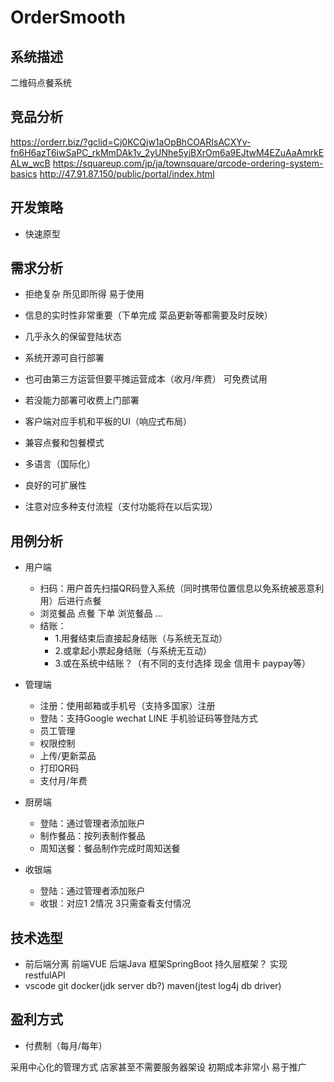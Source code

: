 # OrderSmooth

## 系统描述
二维码点餐系统

## 竞品分析
https://orderr.biz/?gclid=Cj0KCQjw1aOpBhCOARIsACXYv-fn6H6azT6iwSaPC_rkMmDAk1v_2yUNhe5yjBXrOm6a9EJtwM4EZuAaAmrkEALw_wcB
https://squareup.com/jp/ja/townsquare/qrcode-ordering-system-basics
http://47.91.87.150/public/portal/index.html

## 开发策略
- 快速原型

## 需求分析
- 拒绝复杂 所见即所得 易于使用
- 信息的实时性非常重要（下单完成 菜品更新等都需要及时反映）
- 几乎永久的保留登陆状态

- 系统开源可自行部署
- 也可由第三方运营但要平摊运营成本（收月/年费） 可免费试用
- 若没能力部署可收费上门部署

- 客户端对应手机和平板的UI（响应式布局）
- 兼容点餐和包餐模式
- 多语言（国际化）

- 良好的可扩展性
- 注意对应多种支付流程（支付功能将在以后实现）

## 用例分析
- 用户端
    - 扫码：用户首先扫描QR码登入系统（同时携带位置信息以免系统被恶意利用）后进行点餐
    - 浏览餐品 点餐 下单 浏览餐品 ...
    - 结账：
        - 1.用餐结束后直接起身结账（与系统无互动） 
        - 2.或拿起小票起身结账（与系统无互动）
        - 3.或在系统中结账？（有不同的支付选择 现金 信用卡 paypay等）

- 管理端
    - 注册：使用邮箱或手机号（支持多国家）注册
    - 登陆：支持Google wechat LINE 手机验证码等登陆方式
    - 员工管理
    - 权限控制
    - 上传/更新菜品
    - 打印QR码
    - 支付月/年费

- 厨房端
    - 登陆：通过管理者添加账户
    - 制作餐品：按列表制作餐品
    - 周知送餐：餐品制作完成时周知送餐

- 收银端
    - 登陆：通过管理者添加账户
    - 收银：对应1 2情况 3只需查看支付情况

## 技术选型
- 前后端分离 前端VUE 后端Java 框架SpringBoot 持久层框架？ 实现restfulAPI
- vscode git docker(jdk server db?) maven(jtest log4j db driver)

## 盈利方式
- 付费制（每月/每年）

采用中心化的管理方式 店家甚至不需要服务器架设 初期成本非常小 易于推广